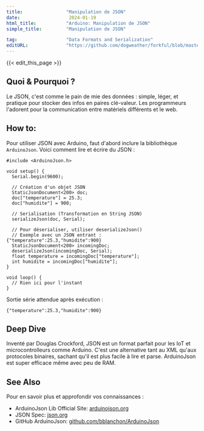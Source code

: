 ```yaml
---
title:                "Manipulation de JSON"
date:                  2024-01-19
html_title:           "Arduino: Manipulation de JSON"
simple_title:         "Manipulation de JSON"

tag:                  "Data Formats and Serialization"
editURL:              "https://github.com/dogweather/forkful/blob/master/content/fr/arduino/working-with-json.md"
---
```


{{< edit_this_page >}}

## Quoi & Pourquoi ?

Le JSON, c'est comme le pain de mie des données : simple, léger, et pratique pour stocker des infos en paires clé-valeur. Les programmeurs l'adorent pour la communication entre matériels différents et le web.

## How to:

Pour utiliser JSON avec Arduino, faut d'abord inclure la bibliothèque `ArduinoJson`. Voici comment lire et écrire du JSON :

```arduino
#include <ArduinoJson.h>

void setup() {
  Serial.begin(9600);

  // Création d'un objet JSON
  StaticJsonDocument<200> doc;
  doc["temperature"] = 25.3;
  doc["humidite"] = 900;

  // Serialisation (Transformation en String JSON)
  serializeJson(doc, Serial);

  // Pour déserialiser, utiliser deserializeJson()
  // Exemple avec un JSON entrant : {"temperature":25.3,"humidite":900}
  StaticJsonDocument<200> incomingDoc;
  deserializeJson(incomingDoc, Serial);
  float temperature = incomingDoc["temperature"];
  int humidite = incomingDoc["humidite"];
}

void loop() {
  // Rien ici pour l'instant
}
```

Sortie série attendue après exécution :

```
{"temperature":25.3,"humidite":900}
```

## Deep Dive

Inventé par Douglas Crockford, JSON est un format parfait pour les IoT et microcontrolleurs comme Arduino. C'est une alternative tant au XML qu'aux protocoles binaires, sachant qu'il est plus facile à lire et parse. ArduinoJson est super efficace même avec peu de RAM.

## See Also

Pour en savoir plus et approfondir vos connaissances :

- ArduinoJson Lib Official Site: [arduinojson.org](https://arduinojson.org/)
- JSON Spec: [json.org](https://www.json.org/json-fr.html)
- GitHub ArduinoJson: [github.com/bblanchon/ArduinoJson](https://github.com/bblanchon/ArduinoJson)
